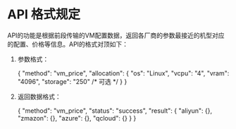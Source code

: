 API 格式规定
============

API的功能是根据前段传输的VM配置数据，返回各厂商的参数最接近的机型对应的配置、价格等信息。API的格式对顶如下：

1. 参数格式：

    {
    	"method": "vm_price",
    	"allocation": {
    		"os": "Linux",
    		"vcpu": "4",
    		"vram": "4096",
    		"storage": "250"	/* 可选 */
    	}
    }

2. 返回数据格式：

    {
    	"method": "vm_price",
    	"status": "success",
    	"result": {
    		"aliyun": {},
    		"zmazon": {},
    		"azure": {},
    		"qcloud": {}
    	}
    }